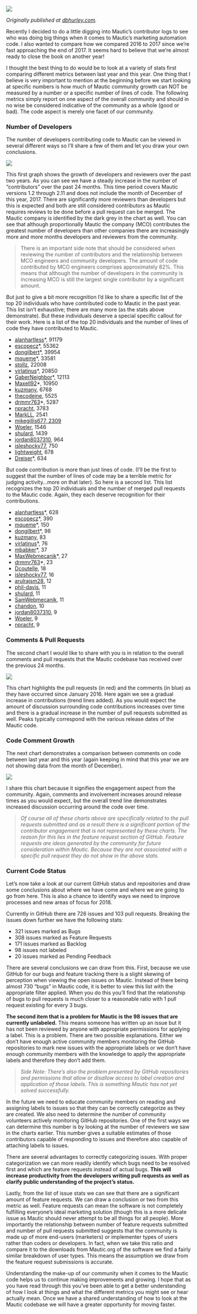 ![](https://www.mautic.org/wp-content/uploads/2017/12/light-sign-typography-lighting-1024x576.jpg)

*Originally published at [dbhurley.com](http://dbhurley.com/recognizing-mautic-code-contributors/).*

Recently I decided to do a little digging into Mautic’s contributor logs to see who was doing big things when it comes to Mautic’s marketing automation code. I also wanted to compare how we compared 2016 to 2017 since we’re fast approaching the end of 2017. It seems hard to believe that we’re almost ready to close the book on another year!

I thought the best thing to do would be to look at a variety of stats first comparing different metrics between last year and this year. One thing that I believe is very important to mention at the beginning before we start looking at specific numbers is how much of Mautic community growth can NOT be measured by a number or a specific number of lines of code. The following metrics simply report on one aspect of the overall community and should in no wise be considered indicative of the community as a whole (good or bad). The code aspect is merely one facet of our community.


### Number of Developers


The number of developers contributing code to Mautic can be viewed in several different ways so I’ll share a few of them and let you draw your own conclusions.

![](https://www.mautic.org/wp-content/uploads/2017/12/2016_2017_code_contributions.png)


This first graph shows the growth of developers and reviewers over the past two years. As you can see we have a steady increase in the number of “contributors” over the past 24 months. This time period covers Mautic versions 1.2 through 2.11 and does not include the month of December of this year, 2017. There are significantly more reviewers than developers but this is expected and both are still considered contributors as Mautic requires reviews to be done before a pull request can be merged. The Mautic company is identified by the dark grey in the chart as well. You can see that although proportionally Mautic the company (MCO) contributes the greatest number of developers than other companies there are increasingly more and more months developers and reviewers from the community.


> There is an important side note that should be considered when reviewing the number of contributors and the relationship between MCO engineers and community developers. The amount of code contributed by MCO engineers comprises approximately 82%. This means that although the number of developers in the community is increasing MCO is still the largest single contributor by a significant amount.


But just to give a bit more recognition I’d like to share a specific list of the top 20 individuals who have contributed code to Mautic in the past year. This list isn’t exhaustive; there are many more (as the stats above demonstrate). But these individuals deserve a special specific callout for their work. Here is a list of the top 20 individuals and the number of lines of code they have contributed to Mautic.



- [alanhartless](https://github.com/alanhartless)*, 91179
- [escopecz](https://github.com/escopecz)*, 55362
- [dongilbert](https://github.com/dongilbert)*, 39954
- [mqueme](https://github.com/mqueme)*, 33581
- [stollz](https://github.com/stollz), 22008
- [virlatinus](https://github.com/virlatinus)*, 20850
- [GaberNeighbor](https://github.com/GaberNeighbor)*, 12113
- [Maxell92](https://github.com/Maxell92)*, 10950
- [kuzmany](https://github.com/kuzmany), 6768
- [thecodeine](https://github.com/thecodeine), 5525
- [drmmr763](https://github.com/drmmr763)*, 5287
- [npracht](https://github.com/npracht), 3783
- [MarkLL](https://github.com/MarkLL), 2541
- [mikegillis677, 2309](https://github.com/mikegillis677)
- [Woeler](https://github.com/Woeler), 1546
- [shulard](https://github.com/shulard), 1439
- [jordan8037310](https://github.com/jordan8037310), 964
- [isleshocky77](https://github.com/isleshocky77), 750
- [lightweight](https://github.com/lightweight), 678
- [Dreiser](https://github.com/Dreiser)*, 634



But code contribution is more than just lines of code. (I’ll be the first to suggest that the number of lines of code may be a terrible metric for judging activity…more on that later). So here is a second list. This list recognizes the top 20 individuals and the number of merged pull requests to the Mautic code. Again, they each deserve recognition for their contributions.



- [alanhartless](https://github.com/alanhartless)*, 628
- [escopecz](https://github.com/escopecz)*, 390
- [mqueme](https://github.com/mqueme)*, 150
- [dongilbert](https://github.com/dongilbert)*, 98
- [kuzmany](https://github.com/kuzmany), 83
- [virlatinus](https://github.com/virlatinus)*, 76
- [mbabker](https://github.com/mbabker)*, 37
- [MaxWebmecanik](https://github.com/MaxWebmecanik)*, 27
- [drmmr763](https://github.com/drmmr763)*, 23
- [Dcoutelle](https://github.com/Dcoutelle), 18
- [isleshocky77](https://github.com/isleshocky77), 16
- [arulrajsm28](https://github.com/arulrajsm28), 12
- [phil-davis](https://github.com/phil-davis), 11
- [shulard](https://github.com/shulard), 11
- [SamWebmecanik](https://github.com/SamWebmecanik), 11
- [chandon](https://github.com/chandon), 10
- [jordan8037310](https://github.com/jordan8037310), 9
- [Woeler](https://github.com/Woeler), 9
- [npracht](https://github.com/npracht), 9




### Comments & Pull Requests


The second chart I would like to share with you is in relation to the overall comments and pull requests that the Mautic codebase has received over the previous 24 months.

![](https://www.mautic.org/wp-content/uploads/2017/12/2016_2017_pull_requests_comments.png)


This chart highlights the pull requests (in red) and the comments (in blue) as they have occurred since January 2016. Here again we see a gradual increase in contributions (trend lines added). As you would expect the amount of discussion surrounding code contributions increases over time and there is a gradual increase in the number of pull requests submitted as well. Peaks typically correspond with the various release dates of the Mautic code.


### Code Comment Growth


The next chart demonstrates a comparison between comments on code between last year and this year (again keeping in mind that this year we are not showing data from the month of December).

![](https://www.mautic.org/wp-content/uploads/2017/12/2016_vs_2017_comments.png)


I share this chart because it signifies the engagement aspect from the community. Again, comments and involvement increases around release times as you would expect, but the overall trend line demonstrates increased discussion occurring around the code over time.


> *Of course all of these charts above are specifically related to the pull requests submitted and as a result there is a significant portion of the contributor engagement that is not represented by these charts. The reason for this lies in the feature request section of GitHub. Feature requests are ideas generated by the community for future consideration within Mautic. Because they are not associated with a specific pull request they do not show in the above stats.*



### Current Code Status


Let’s now take a look at our current GitHub status and repositories and draw some conclusions about where we have come and where we are going to go from here. This is also a chance to identify ways we need to improve processes and new areas of focus for 2018.

Currently in GitHub there are 726 issues and 103 pull requests. Breaking the issues down further we have the following stats:



- 321 issues marked as Bugs
- 308 issues marked as Feature Requests
- 171 issues marked as Backlog
- 98 issues not labeled
- 20 issues marked as Pending Feedback



There are several conclusions we can draw from this. First, because we use GitHub for our bugs and feature tracking there is a slight skewing of perception when viewing the open issues on Mautic. Instead of there being almost 730 “bugs” in Mautic code, it is better to view this list with the appropriate filter applied. When you do this you’ll find that the relationship of bugs to pull requests is much closer to a reasonable ratio with 1 pull request existing for every 3 bugs.

**The second item that is a problem for Mautic is the 98 issues that are currently unlabeled.** This means someone has written up an issue but it has not been reviewed by anyone with appropriate permissions for applying a label. This is a problem. There are two possible explanations. Either we don’t have enough active community members monitoring the GitHub repositories to mark new issues with the appropriate labels or we don’t have enough community members with the knowledge to apply the appropriate labels and therefore they don’t add them.


> *Side Note: There’s also the problem presented by GitHub repositories and permissions that allow or disallow access to label creation and application of those labels. This is something Mautic has not yet solved successfully.*


In the future we need to educate community members on reading and assigning labels to issues so that they can be correctly categorize as they are created. We also need to determine the number of community volunteers actively monitoring GitHub repositories. One of the first ways we can determine this number is by looking at the number of reviewers we saw in the charts earlier. This number gives a suitable estimates of those contributors capable of responding to issues and therefore also capable of attaching labels to issues.

There are several advantages to correctly categorizing issues. With proper categorization we can more readily identify which bugs need to be resolved first and which are feature requests instead of actual bugs. **This will increase productivity from the developers writing pull requests as well as clarify public understanding of the project’s status.**

Lastly, from the list of issue stats we can see that there are a significant amount of feature requests. We can draw a conclusion or two from this metric as well. Feature requests can mean the software is not completely fulfilling everyone’s ideal marketing solution (though this is a more delicate issue as Mautic should never attempt to be all things for all people). More importantly the relationship between number of feature requests submitted and number of pull requests submitted suggests that the community is made up of more end-users (marketers) or implementer types of users rather than coders or developers. In fact, when we take this ratio and compare it to the downloads from Mautic.org of the software we find a fairly similar breakdown of user types. This means the assumption we draw from the feature request submissions is accurate.

Understanding the make-up of our community when it comes to the Mautic code helps us to continue making improvements and growing. I hope that as you have read through this you’ve been able to get a better understanding of how I look at things and what the different metrics you might see or hear actually mean. Once we have a shared understanding of how to look at the Mautic codebase we will have a greater opportunity for moving faster.